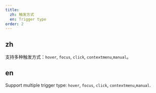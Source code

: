 ```yaml
---
title:
  zh: 触发方式
  en: Trigger type
order: 2
---
```


## zh

支持多种触发方式：`hover`, `focus`, `click`, `contextmenu`,`manual`。

## en

Support multiple trigger type: `hover`, `focus`, `click`, `contextmenu`,`manual`.
